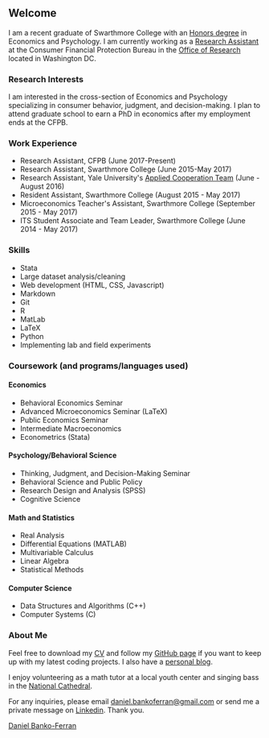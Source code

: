 

## Welcome
I am a recent graduate of Swarthmore College with an [Honors degree](https://www.swarthmore.edu/honors-program) in Economics and Psychology. I am currently  working as a [Research Assistant](https://www.consumerfinance.gov/about-us/careers/students-and-graduates/) at the Consumer Financial Protection Bureau in the [Office of Research](https://www.consumerfinance.gov/about-us/the-bureau/bureau-structure/research-markets-regulation/) located in Washington DC.

### Research Interests
I am interested in the cross-section of Economics and Psychology specializing in consumer behavior, judgment, and decision-making. I plan to attend graduate school to earn a PhD in economics after my employment ends at the CFPB.

### Work Experience
- Research Assistant, CFPB (June 2017-Present)
- Research Assistant, Swarthmore College (June 2015-May 2017)
- Research Assistant, Yale University's [Applied Cooperation Team](https://act.yale.edu/people) (June - August 2016)
- Resident Assistant, Swarthmore College (August 2015 - May 2017)
- Microeconomics Teacher's Assistant, Swarthmore College (September 2015 - May 2017)
- ITS Student Associate and Team Leader, Swarthmore College (June 2014 - May 2017)

### Skills
- Stata
- Large dataset analysis/cleaning
- Web development (HTML, CSS, Javascript)
- Markdown
- Git
- R
- MatLab
- LaTeX
- Python
- Implementing lab and field experiments

### Coursework (and programs/languages used)

#### Economics
- Behavioral Economics Seminar
- Advanced Microeconomics Seminar (LaTeX)
- Public Economics Seminar
- Intermediate Macroeconomics
- Econometrics (Stata)

#### Psychology/Behavioral Science
- Thinking, Judgment, and Decision-Making Seminar
- Behavioral Science and Public Policy
- Research Design and Analysis (SPSS)
- Cognitive Science

#### Math and Statistics
- Real Analysis
- Differential Equations (MATLAB)
- Multivariable Calculus
- Linear Algebra
- Statistical Methods

#### Computer Science
- Data Structures and Algorithms (C++)
- Computer Systems (C)


### About Me
Feel free to download my [CV](https://www.dropbox.com/s/rok02wsilwfyr9w/dbankoResume.docx?dl=0) and follow my [GitHub page](https://github.com/danielbanko) if you want to keep up with my latest coding projects. I also have a [personal blog](https://danielbanko.wordpress.com/).

I enjoy volunteering as a math tutor at a local youth center and singing bass in the [National Cathedral](https://cathedral.org/). 


For any inquiries, please email <a href="mailto:daniel.bankoferran@gmail.com?" target="_top">daniel.bankoferran@gmail.com</a> or send me a private message on [Linkedin](https://www.linkedin.com/in/daniel-banko/). Thank you.

<script type="text/javascript" src="https://platform.linkedin.com/badges/js/profile.js" async defer></script>

<div class="LI-profile-badge"  data-version="v1" data-size="medium" data-locale="en_US" data-type="horizontal" data-theme="light" data-vanity="daniel-banko-ferran-4584b951"><a class="LI-simple-link" href='https://www.linkedin.com/in/daniel-banko-ferran-4584b951?trk=profile-badge'>Daniel Banko-Ferran</a></div>

